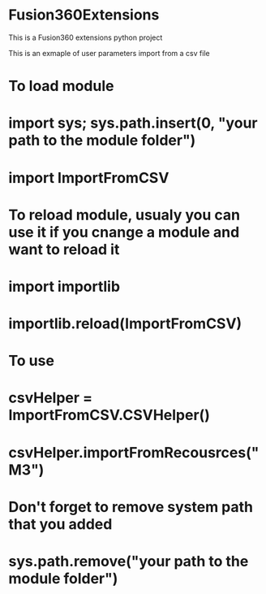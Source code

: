 # Fusion360Extensions
This is a Fusion360 extensions python project

This is an exmaple of user parameters import from a csv file


# To load module
# import sys; sys.path.insert(0, "your path to the module folder")
# import ImportFromCSV

# To reload module, usualy you can use it if you cnange a module and want to reload it
# import importlib
# importlib.reload(ImportFromCSV)

# To use
# csvHelper = ImportFromCSV.CSVHelper()
# csvHelper.importFromRecousrces("M3")

# Don't forget to remove system path that you added
# sys.path.remove("your path to the module folder")
